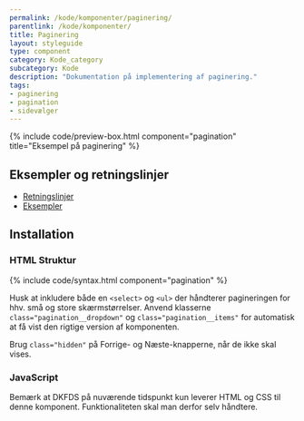 ```yaml
---
permalink: /kode/komponenter/paginering/
parentlink: /kode/komponenter/
title: Paginering
layout: styleguide
type: component
category: Kode_category
subcategory: Kode
description: "Dokumentation på implementering af paginering."
tags:
- paginering
- pagination
- sidevælger
---
```


{% include code/preview-box.html component="pagination" title="Eksempel på paginering" %}

## Eksempler og retningslinjer
<ul class="nobullet-list">
    <li><a href="/komponenter/paginering/#retningslinjer">Retningslinjer</a></li>
    <li><a href="/komponenter/paginering/">Eksempler</a></li>
</ul>

## Installation

### HTML Struktur

{% include code/syntax.html component="pagination" %}

Husk at inkludere både en `<select>` og `<ul>` der håndterer pagineringen for hhv. små og store skærmstørrelser. Anvend klasserne `class="pagination__dropdown"` og `class="pagination__items"` for automatisk at få vist den rigtige version af komponenten.

Brug `class="hidden"` på Forrige- og Næste-knapperne, når de ikke skal vises.

### JavaScript
Bemærk at DKFDS på nuværende tidspunkt kun leverer HTML og CSS til denne komponent. Funktionaliteten skal man derfor selv håndtere.
